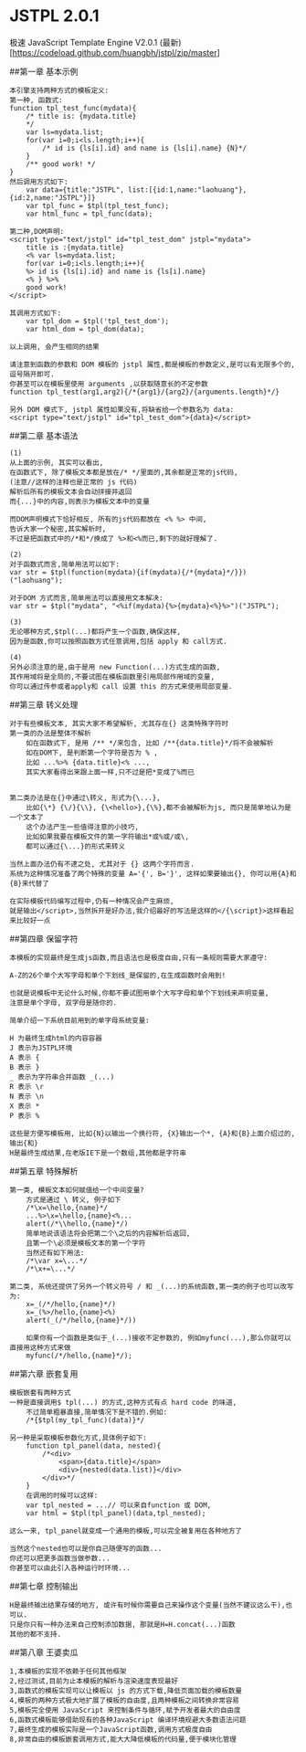 #  JSTPL 2.0.1 
极速 JavaScript Template Engine V2.0.1 (最新)
[https://codeload.github.com/huangbh/jstpl/zip/master]

##第一章 基本示例

	本引擎支持两种方式的模板定义:
	第一种, 函数式:
	function tpl_test_func(mydata){
		/* title is: {mydata.title} 
		*/
		var ls=mydata.list;
		for(var i=0;i<ls.length;i++){
			/* id is {ls[i].id} and name is {ls[i].name} {N}*/ 
		}
		/** good work! */
	}
	然后调用方式如下:
		var data={title:"JSTPL", list:[{id:1,name:"laohuang"},{id:2,name:"JSTPL"}]}
		var tpl_func = $tpl(tpl_test_func);
		var html_func = tpl_func(data); 
		
	第二种,DOM声明:
	<script type="text/jstpl" id="tpl_test_dom" jstpl="mydata">
		title is :{mydata.title}
		<% var ls=mydata.list; 
		for(var i=0;i<ls.length;i++){ 
		%> id is {ls[i].id} and name is {ls[i].name}
		<% } %>%
		good work!
	</script>
	
	其调用方式如下:
		var tpl_dom = $tpl('tpl_test_dom');
		var html_dom = tpl_dom(data);
	
	以上调用, 会产生相同的结果
	
	请注意到函数的参数和 DOM 模板的 jstpl 属性,都是模板的参数定义,是可以有无限多个的,逗号隔开即可.
	你甚至可以在模板里使用 arguments ,以获取随意长的不定参数
	function tpl_test(arg1,arg2){/*{arg1}/{arg2}/{arguments.length}*/}
	
	另外 DOM 模式下, jstpl 属性如果没有,将缺省给一个参数名为 data:
	<script type="text/jstpl" id="tpl_test_dom">{data}</script>
	

##第二章 基本语法
	
	(1)
	从上面的示例, 其实可以看出, 
	在函数式下, 除了模板文本都是放在/* */里面的,其余都是正常的js代码, 
	(注意//这样的注释也是正常的 js 代码)
	解析后所有的模板文本会自动拼接并返回
	而{...}中的内容,则表示为模板文本中的变量

	而DOM声明模式下恰好相反, 所有的js代码都放在 <% %> 中间,
	告诉大家一个秘密,其实解析时,
	不过是把函数式中的/*和*/换成了 %>和<%而已,剩下的就好理解了.
	
	(2)
	对于函数式而言,简单用法可以如下:
	var str = $tpl(function(mydata){if(mydata){/*{mydata}*/}})("laohuang");
	
	对于DOM 方式而言,简单用法可以直接用文本解决:
	var str = $tpl("mydata", "<%if(mydata){%>{mydata}<%}%>")("JSTPL");
	
	(3)
	无论哪种方式,$tpl(...)都将产生一个函数,确保这样,
	因为是函数,你可以按照函数方式任意调用,包括 apply 和 call方式.
	
	(4)
	另外必须注意的是,由于是用 new Function(...)方式生成的函数,
	其作用域将是全局的,不要试图在模板函数里引用局部作用域的变量,
	你可以通过传参或者apply和 call 设置 this 的方式来使用局部变量.
	
	
##第三章 转义处理
	
	对于有些模板文本, 其实大家不希望解析, 尤其存在{} 这类特殊字符时
	第一类的办法是整体不解析
		如在函数式下, 是用 /** */来包含, 比如 /**{data.title}*/将不会被解析
		如在DOM下, 是判断第一个字符是否为 % , 
		比如 ...%>% {data.title}<% ..., 
		其实大家看得出来跟上面一样,只不过是把*变成了%而已


	第二类办法是在{}中通过\转义, 形式为{\...}, 
		比如{\*} {\/}{\\}, {\<hello>},{\%},都不会被解析为js, 而只是简单地认为是一个文本了
		这个办法产生一些值得注意的小技巧,
		比如如果我要在模板文件的第一字符输出*或%或/或\,
		都可以通过{\...}的形式来转义

	当然上面办法仍有不逮之处, 尤其对于 {} 这两个字符而言. 
	系统为这种情况准备了两个特殊的变量 A='{', B='}', 这样如果要输出{}, 你可以用{A}和{B}来代替了

	在实际模板代码编写过程中,仍有一种情况会产生麻烦,
	就是输出</script>,当然拆开是好办法,我介绍最好的写法是这样的</{\script}>这样看起来比较好一点

##第四章 保留字符
	
	本模板的实现最终是生成js函数,而且语法也是极度自由,只有一条规则需要大家遵守: 

	A-Z的26个单个大写字母和单个下划线_是保留的,在生成函数时会用到!

	也就是说模板中无论什么时候,你都不要试图用单个大写字母和单个下划线来声明变量, 
	注意是单个字母, 双字母是随你的.

	简单介绍一下系统目前用到的单字母系统变量:

    H 为最终生成html的内容容器
    J 表示为JSTPL环境
    A 表示 { 
    B 表示 }
    _ 表示为字符串合并函数 _(...)
    R 表示 \r
    N 表示 \n
    X 表示 *
    P 表示 %

    这些是方便写模板用, 比如{N}以输出一个换行符, {X}输出一个*, {A}和{B}上面介绍过的,输出{和}
    H是最终生成结果,在老版IE下是一个数组,其他都是字符串

##第五章 特殊解析
	
	第一类, 模板文本如何赋值给一个中间变量?
		方式是通过 \ 转义, 例子如下
		/*\x=\hello,{name}*/
		...%>\x=\hello,{name}<%...
		alert(/*\\hello,{name}*/)
		简单地说该语法将会把第二个\之后的内容解析后返回, 
		且第一个\必须是模板文本的第一个字符
		当然还有如下用法:
		/*\var x=\...*/
		/*\x+=\...*/

	第二类, 系统还提供了另外一个转义符号 / 和 _(...)的系统函数,第一类的例子也可以改写为:
		x=_(/*/hello,{name}*/)
		x=_(%>/hello,{name}<%)
		alert(_(/*/hello,{name}*/))

		如果你有一个函数是类似于_(...)接收不定参数的, 例如myfunc(...),那么你就可以直接用这种方式来做
		myfunc(/*/hello,{name}*/);

##第六章 嵌套复用
	
	模板嵌套有两种方式
	一种是直接调用$ tpl(...) 的方式,这种方式有点 hard code 的味道,
		不过简单粗暴直接,简单情况下是不错的.例如:
		/*{$tpl(my_tpl_func)(data)}*/
		
	另一种是采取模板参数化方式,具体例子如下:
		function tpl_panel(data, nested){
			/*<div>
				<span>{data.title}</span>
				<div>{nested(data.list)}</div>
			</div>*/
		}
		在调用的时候可以这样:
		var tpl_nested = ...// 可以来自function 或 DOM, 
		var html = $tpl(tpl_panel)(data,tpl_nested);
		
	这么一来, tpl_panel就变成一个通用的模板,可以完全被复用在各种地方了
	
	当然这个nested也可以是你自己随便写的函数...
	你还可以把更多函数当做参数...
	你甚至可以由此引入各种运行时环境...
	
##第七章 控制输出
	
	H是最终输出结果存储的地方, 或许有时候你需要自己来操作这个变量(当然不建议这么干),也可以.
	只是你只有一种办法来自己控制添加数据, 那就是H=H.concat(...)函数
	其他的都不支持.
	
##第八章 王婆卖瓜
	
	1,本模板的实现不依赖于任何其他框架
	2,经过测试,目前为止本模板的解析与渲染速度表现最好
	3,函数式的模板实现可以让模板以 js 的方式下载,降低页面加载的模板数量
	4,模板的两种方式极大地扩展了模板的自由度,且两种模板之间转换非常容易
	5,模板完全使用 JavaScript 来控制条件与循环,赋予开发者最大的自由度
	6,函数式模板能够借助现有的各种JavaScript 编译环境规避大多数语法问题
	7,最终生成的模板实际是一个JavaScript函数,调用方式极度自由
	8,非常自由的模板嵌套调用方式,能大大降低模板的代码量,便于模块化管理















